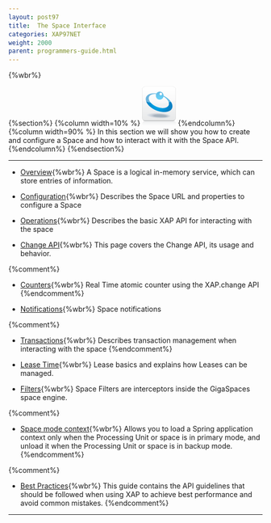 ```yaml
---
layout: post97
title:  The Space Interface
categories: XAP97NET
weight: 2000
parent: programmers-guide.html
---
```


{%wbr%}

{%section%}
{%column width=10% %}
![data-access.jpg](/attachment_files/subject/data-access.png)
{%endcolumn%}
{%column width=90% %}
In this section we will show you how to create and configure a Space and how to interact with it with the Space API.
{%endcolumn%}
{%endsection%}

<hr/>

- [Overview](./the-gigaspace-interface.html){%wbr%}
A Space is a logical in-memory service, which can store entries of information.

- [Configuration](./the-space-configuration.html){%wbr%}
Describes the Space URL and properties to configure a Space

- [Operations](./the-space-operations.html){%wbr%}
Describes the basic XAP API for interacting with the space

- [Change API](./change-api.html){%wbr%}
This page covers the Change API, its usage and behavior.

{%comment%}
- [Counters](./the-space-counters.html){%wbr%}
Real Time atomic counter using the XAP.change API
{%endcomment%}

- [Notifications](./the-space-notifications.html){%wbr%}
Space notifications

{%comment%}
- [Transactions](./the-space-transactions.html){%wbr%}
Describes transaction management when interacting with the space
{%endcomment%}

- [Lease Time](./leases-automatic-expiration.html){%wbr%}
Lease basics and explains how Leases can be managed.

- [Filters](./the-space-filters.html){%wbr%}
Space Filters are interceptors inside the GigaSpaces space engine.

{%comment%}
- [Space mode context](./space-mode-context-loader.html){%wbr%}
Allows you to load a Spring application context only when the Processing Unit or space is in primary mode, and unload it when the Processing Unit or space is in backup mode.
{%endcomment%}



{%comment%}
- [Best Practices](./the-space-best-practices.html){%wbr%}
This guide contains the API guidelines that should be followed when using XAP to achieve best performance and avoid common mistakes.
{%endcomment%}

<hr/>